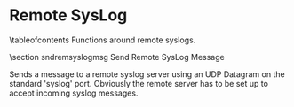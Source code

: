 Remote SysLog
=============
\tableofcontents
Functions around remote syslogs.

\section sndremsyslogmsg Send Remote SysLog Message

Sends a message to a remote syslog server using an UDP Datagram on the standard
'syslog' port. Obviously the remote server has to be set up to accept incoming
syslog messages.
